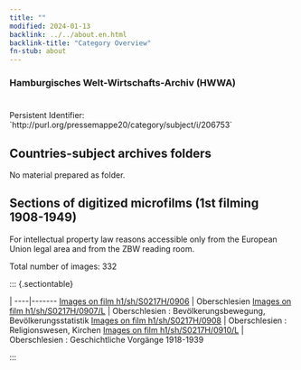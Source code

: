 ```yaml
---
title: ""
modified: 2024-01-13
backlink: ../../about.en.html
backlink-title: "Category Overview"
fn-stub: about
---
```


### Hamburgisches Welt-Wirtschafts-Archiv (HWWA)

# 

<div class="hint">Persistent Identifier: `http://purl.org/pressemappe20/category/subject/i/206753`</div>







## Countries-subject archives folders





No material prepared as folder.



<a id="filmsections" />

## Sections of digitized microfilms (1st filming 1908-1949)

<p>For intellectual property law reasons accessible only from the European Union legal area and from the ZBW reading room.</p>



<p>Total number of images: 332</p>




::: {.sectiontable}

 | 
----|-------
<a class="btn" href="https://pm20.zbw.eu/film/h1/sh/S0217H/0906" rel="nofollow">Images on film h1/sh/S0217H/0906</a> | Oberschlesien
<a class="btn" href="https://pm20.zbw.eu/film/h1/sh/S0217H/0907/L" rel="nofollow">Images on film h1/sh/S0217H/0907/L</a> | Oberschlesien : Bevölkerungsbewegung, Bevölkerungsstatistik
<a class="btn" href="https://pm20.zbw.eu/film/h1/sh/S0217H/0908" rel="nofollow">Images on film h1/sh/S0217H/0908</a> | Oberschlesien : Religionswesen, Kirchen
<a class="btn" href="https://pm20.zbw.eu/film/h1/sh/S0217H/0910/L" rel="nofollow">Images on film h1/sh/S0217H/0910/L</a> | Oberschlesien : Geschichtliche Vorgänge 1918-1939


:::
















